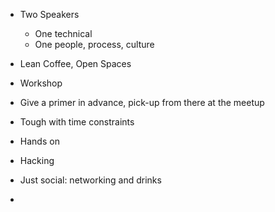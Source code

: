 * Two Speakers
  * One technical
  * One people, process, culture

* Lean Coffee, Open Spaces

* Workshop
 * Give a primer in advance, pick-up from there at the meetup
 * Tough with time constraints
 * Hands on

* Hacking

* Just social: networking and drinks

* 
